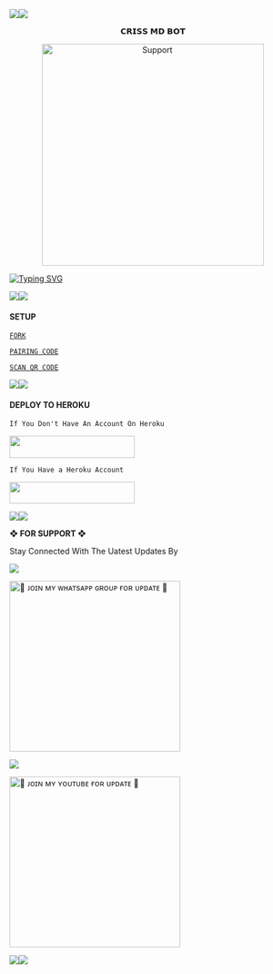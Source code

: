 
<a><img src='https://i.imgur.com/LyHic3i.gif'/></a><a><img src='https://i.imgur.com/LyHic3i.gif'/></a>
  


<p align="center">                                                𝗖𝗥𝗜𝗦𝗦 𝗠𝗗 𝗕𝗢𝗧
  

</p>
<p align="center"> 
  <a href="https://whatsapp.com/channel/0029Vb0HIV2G3R3s2II4181g">
    <img alt=Support height="390" src="https://files.catbox.moe/gs8gi2.jpg"> 
    </p>
 
 
 


<a href="https://git.io/typing-svg"><img src="https://readme-typing-svg.demolab.com?font=Fira+Code&pause=1000&random=false&width=435&lines=THIS+IS+CRISS VMD+MADE+IN+TANZANIA" alt="Typing SVG" /></a>



<a><img src='https://i.imgur.com/LyHic3i.gif'/></a><a><img src='https://i.imgur.com/LyHic3i.gif'/></a>


#### SETUP 


[`FORK`](https://github.com/criss-vevo/CRISS-VMD/fork)


 


[`PAIRING CODE`](https://shorturl.at/M4UIH)
 


[`SCAN QR CODE`](https://shorturl.at/eyh2Z)



<a><img src='https://i.imgur.com/LyHic3i.gif'/></a><a><img src='https://i.imgur.com/LyHic3i.gif'/></a>


#### DEPLOY TO HEROKU 
`If You Don't Have An Account On Heroku`

<a align="center"><a href="https://signup.heroku.com">
 <img src="https://img.shields.io/badge/Create%20Account%20Now-blue?style=for-the-badge&logo=heroku" width="220" height="38.45"/></a></p>

`If You Have a Heroku Account`

<a align="center"><a href="https://dashboard.heroku.com/new?template=https://github.com/criss-vevo/CRISS-VMD/tree/main"> <img src="https://img.shields.io/badge/DEPLOY%20NOW-blue?style=for-the-badge&logo=heroku" width="220" height="38.45"/></a></p>


<a><img src='https://i.imgur.com/LyHic3i.gif'/></a><a><img src='https://i.imgur.com/LyHic3i.gif'/></a>


**❖ FOR SUPPORT ❖**
 
Stay Connected With The Uatest Updates By
   <br>

<a><img src='https://i.imgur.com/LyHic3i.gif'/>

<a href="https://whatsapp.com/channel/0029Vb0HIV2G3R3s2II4181g"><img src="https://img.shields.io/badge/%F0%9F%8E%89%20ᴊᴏɪɴ%20ᴏᴜʀ%20ᴡʜᴀᴛsᴀᴘᴘ%20ᴄʜᴀɴɴᴇʟ-red" alt="🔰 ᴊᴏɪɴ ᴍʏ ᴡʜᴀᴛsᴀᴘᴘ ɢʀᴏᴜᴘ ғᴏʀ ᴜᴘᴅᴀᴛᴇ 🔰" width="300"></a>


<a><img src='https://i.imgur.com/LyHic3i.gif'/>

<a href="https://www.youtube.com/@criss-vevo"><img src="https://img.shields.io/badge/%F0%9F%8E%89%20ᴊᴏɪɴ%20ᴏᴜʀ%20ʏᴏᴜᴛᴜʙᴇ%20ᴄʜᴀɴɴᴇʟ-blue" alt="🔰 ᴊᴏɪɴ ᴍʏ ʏᴏᴜᴛᴜʙᴇ ғᴏʀ ᴜᴘᴅᴀᴛᴇ 🔰" width="300"></a>



<a><img src='https://i.imgur.com/LyHic3i.gif'/></a><a><img src='https://i.imgur.com/LyHic3i.gif'/></a>

